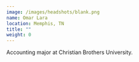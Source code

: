 ```yaml
---
image: /images/headshots/blank.png
name: Omar Lara
location: Memphis, TN
title: ""
weight: 0
---
```

Accounting major at Christian Brothers University.
